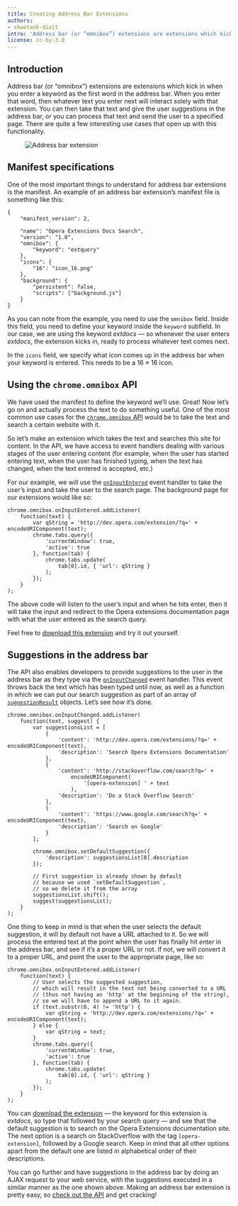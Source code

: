 ```yaml
---
title: Creating Address Bar Extensions
authors:
- shwetank-dixit
intro: 'Address bar (or “omnibox”) extensions are extensions which kick in when you enter a keyword as the first word in the address bar. When you enter that word, then whatever text you enter next will interact solely with that extension. You can then take that text and give the user suggestions in the address bar, or you can process that text and send the user to a specified page. There are quite a few interesting use cases that open up with this functionality.'
license: cc-by-3.0
---
```


## Introduction

Address bar (or “omnibox”) extensions are extensions which kick in when you enter a keyword as the first word in the address bar. When you enter that word, then whatever text you enter next will interact solely with that extension. You can then take that text and give the user suggestions in the address bar, or you can process that text and send the user to a specified page. There are quite a few interesting use cases that open up with this functionality.

<figure block="figure">
	<img elem="media" src="{{ page.url }}/omnibox.png" alt="Address bar extension">
</figure>

## Manifest specifications

One of the most important things to understand for address bar extensions is the manifest. An example of an address bar extension’s manifest file is something like this:

	{
		"manifest_version": 2,

		"name": "Opera Extensions Docs Search",
		"version": "1.0",
		"omnibox": {
			"keyword": "extquery"
		},
		"icons": {
			"16": "icon_16.png"
		},
		"background": {
			"persistent": false,
			"scripts": ["background.js"]
		}
	}

As you can note from the example, you need to use the `omnibox` field. Inside this field, you need to define your keyword inside the `keyword` subfield. In our case, we are using the keyword _extdocs_ — so whenever the user enters _extdocs_, the extension kicks in, ready to process whatever text comes next.

In the `icons` field, we specify what icon comes up in the address bar when your keyword is entered. This needs to be a 16 × 16 icon.

## Using the `chrome.omnibox` API

We have used the manifest to define the keyword we’ll use. Great! Now let’s go on and actually process the text to do something useful. One of the most common use cases for the [`chrome.omnibox` API](https://developer.chrome.com/extensions/omnibox) would be to take the text and search a certain website with it.

So let’s make an extension which takes the text and searches this site for content. In the API, we have access to event handlers dealing with various stages of the user entering content (for example, when the user has started entering text, when the user has finished typing, when the text has changed, when the text entered is accepted, etc.)

For our example, we will use the [`onInputEntered`](https://developer.chrome.com/extensions/omnibox#event-onInputEntered) event handler to take the user’s input and take the user to the search page. The background page for our extensions would like so:

	chrome.omnibox.onInputEntered.addListener(
		function(text) {
			var qString = 'http://dev.opera.com/extension/?q=' + encodeURIComponent(text);
			chrome.tabs.query({
				'currentWindow': true,
				'active': true
			}, function(tab) {
				chrome.tabs.update(
					tab[0].id, { 'url': qString }
				);
			});
		}
	);

The above code will listen to the user’s input and when he hits enter, then it will take the input and redirect to the Opera extensions documentation page with what the user entered as the search query.

Feel free to [download this extension](samples/Omnibox.nex) and try it out yourself.

## Suggestions in the address bar

The API also enables developers to provide suggestions to the user in the address bar as they type via the [`onInputChanged`](https://developer.chrome.com/extensions/omnibox#event-onInputChanged) event handler. This event throws back the text which has been typed until now, as well as a function in which we can put our search suggestion as part of an array of [`suggestionResult`](https://developer.chrome.com/extensions/omnibox#type-SuggestResult) objects. Let’s see how it’s done.

	chrome.omnibox.onInputChanged.addListener(
		function(text, suggest) {
			var suggestionsList = [
				{
					'content': 'http://dev.opera.com/extensions/?q=' + encodeURIComponent(text),
					'description': 'Search Opera Extensions Documentation'
				},
				{
					'content': 'http://stackoverflow.com/search?q=' +
						encodeURIComponent(
							'[opera-extension] ' + text
						),
					'description': 'Do a Stack Overflow Search'
				},
				{
					'content': 'https://www.google.com/search?q=' + encodeURIComponent(text),
					'description': 'Search on Google'
				}
			];

			chrome.omnibox.setDefaultSuggestion({
				'description': suggestionsList[0].description
			});

			// First suggestion is already shown by default
			// because we used `setDefaultSuggestion`,
			// so we delete it from the array
			suggestionsList.shift();
			suggest(suggestionsList);
		}
	);

One thing to keep in mind is that when the user selects the default suggestion, it will by default not have a URL attached to it. So we will process the entered text at the point when the user has finally hit _enter_ in the address bar, and see if it’s a proper URL or not. If not, we will convert it to a proper URL, and point the user to the appropriate page, like so:

	chrome.omnibox.onInputEntered.addListener(
		function(text) {
			// User selects the suggested suggestion,
			// which will result in the text not being converted to a URL
			// (thus not having an 'http' at the beginning of the string),
			// so we will have to append a URL to it again.
			if (text.substr(0, 4) != 'http') {
				var qString = 'http://dev.opera.com/extensions/?q=' + encodeURIComponent(text);
			} else {
				var qString = text;
			}
			chrome.tabs.query({
				'currentWindow': true,
				'active': true
			}, function(tab) {
				chrome.tabs.update(
					tab[0].id, { 'url': qString }
				);
			});
		}
	);

You can [download the extension](samples/Omnibox2.nex) — the keyword for this extension is _extdocs_, so type that followed by your search query — and see that the default suggestion is to search on the Opera Extensions documentation site. The next option is a search on StackOverflow with the tag `[opera-extension]`, followed by a Google search. Keep in mind that all other options apart from the default one are listed in alphabetical order of their descriptions.

You can go further and have suggestions in the address bar by doing an AJAX request to your web service, with the suggestions executed in a similar manner as the one shown above. Making an address bar extension is pretty easy, so [check out the API](https://developer.chrome.com/extensions/omnibox) and get cracking!

